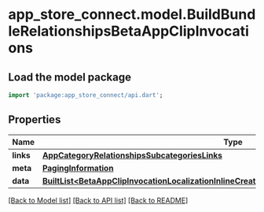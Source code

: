# app_store_connect.model.BuildBundleRelationshipsBetaAppClipInvocations

## Load the model package
```dart
import 'package:app_store_connect/api.dart';
```

## Properties
Name | Type | Description | Notes
------------ | ------------- | ------------- | -------------
**links** | [**AppCategoryRelationshipsSubcategoriesLinks**](AppCategoryRelationshipsSubcategoriesLinks.md) |  | [optional] 
**meta** | [**PagingInformation**](PagingInformation.md) |  | [optional] 
**data** | [**BuiltList&lt;BetaAppClipInvocationLocalizationInlineCreateRelationshipsBetaAppClipInvocationData&gt;**](BetaAppClipInvocationLocalizationInlineCreateRelationshipsBetaAppClipInvocationData.md) |  | [optional] 

[[Back to Model list]](../README.md#documentation-for-models) [[Back to API list]](../README.md#documentation-for-api-endpoints) [[Back to README]](../README.md)


